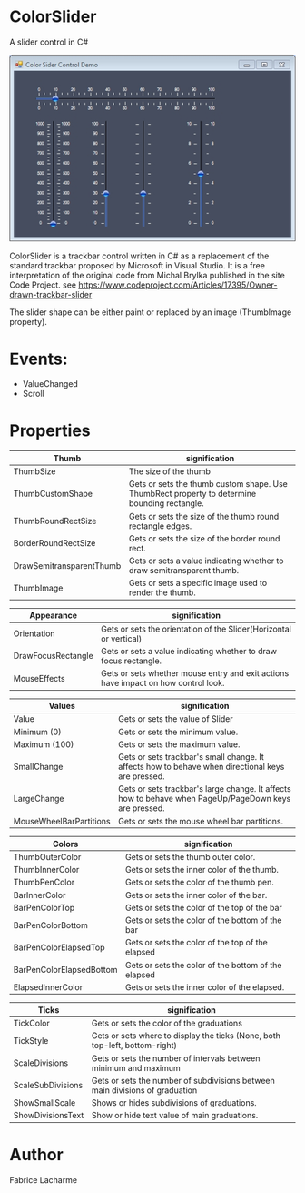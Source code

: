 # ColorSlider
A slider control in C#

![GitHub Logo](/gifs/colorslider.jpg)

ColorSlider is a trackbar control written in C# as a replacement of the standard trackbar proposed by Microsoft in Visual Studio.
It is a free interpretation of the original code from Michal Brylka published in the site Code Project.
see https://www.codeproject.com/Articles/17395/Owner-drawn-trackbar-slider

The slider shape can be either paint or replaced by an image (ThumbImage property).  

# Events:
* ValueChanged
* Scroll

# Properties

Thumb | signification
------------ | -------------
ThumbSize                 | The size of the thumb
ThumbCustomShape          | Gets or sets the thumb custom shape. Use ThumbRect property to determine bounding rectangle.
ThumbRoundRectSize        | Gets or sets the size of the thumb round rectangle edges.
BorderRoundRectSize       | Gets or sets the size of the border round rect.
DrawSemitransparentThumb  | Gets or sets a value indicating whether to draw semitransparent thumb.
ThumbImage                | Gets or sets a specific image used to render the thumb.

Appearance | signification
------------ | -------------
Orientation               | Gets or sets the orientation of the Slider(Horizontal or vertical)
DrawFocusRectangle        | Gets or sets a value indicating whether to draw focus rectangle.
MouseEffects              | Gets or sets whether mouse entry and exit actions have impact on how control look.

Values | signification
------------ | -------------
Value                     | Gets or sets the value of Slider
Minimum (0)               | Gets or sets the minimum value.
Maximum (100)             | Gets or sets the maximum value.
SmallChange               | Gets or sets trackbar's small change. It affects how to behave when directional keys are pressed.
LargeChange               | Gets or sets trackbar's large change. It affects how to behave when PageUp/PageDown keys are pressed.
MouseWheelBarPartitions   | Gets or sets the mouse wheel bar partitions.


Colors | signification
------------ | -------------
ThumbOuterColor           | Gets or sets the thumb outer color.
ThumbInnerColor           | Gets or sets the inner color of the thumb.
ThumbPenColor             | Gets or sets the color of the thumb pen.
BarInnerColor             | Gets or sets the inner color of the bar.
BarPenColorTop            | Gets or sets the color of the top of the bar
BarPenColorBottom         | Gets or sets the color of the bottom of the bar
BarPenColorElapsedTop     | Gets or sets the color of the top of the elapsed
BarPenColorElapsedBottom  | Gets or sets the color of the bottom of the elapsed
ElapsedInnerColor         | Gets or sets the inner color of the elapsed.


Ticks | signification
------------ | -------------
TickColor                 | Gets or sets the color of the graduations
TickStyle                 | Gets or sets where to display the ticks (None, both top-left, bottom-right)
ScaleDivisions            | Gets or sets the number of intervals between minimum and maximum
ScaleSubDivisions         | Gets or sets the number of subdivisions between main divisions of graduation
ShowSmallScale            | Shows or hides subdivisions of graduations.
ShowDivisionsText         | Show or hide text value of main graduations.




# Author
Fabrice Lacharme
